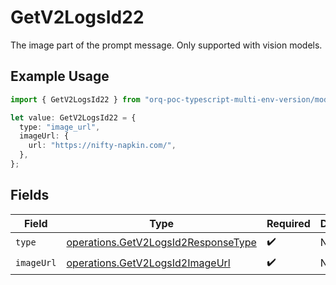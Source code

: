 # GetV2LogsId22

The image part of the prompt message. Only supported with vision models.

## Example Usage

```typescript
import { GetV2LogsId22 } from "orq-poc-typescript-multi-env-version/models/operations";

let value: GetV2LogsId22 = {
  type: "image_url",
  imageUrl: {
    url: "https://nifty-napkin.com/",
  },
};
```

## Fields

| Field                                                                                      | Type                                                                                       | Required                                                                                   | Description                                                                                |
| ------------------------------------------------------------------------------------------ | ------------------------------------------------------------------------------------------ | ------------------------------------------------------------------------------------------ | ------------------------------------------------------------------------------------------ |
| `type`                                                                                     | [operations.GetV2LogsId2ResponseType](../../models/operations/getv2logsid2responsetype.md) | :heavy_check_mark:                                                                         | N/A                                                                                        |
| `imageUrl`                                                                                 | [operations.GetV2LogsId2ImageUrl](../../models/operations/getv2logsid2imageurl.md)         | :heavy_check_mark:                                                                         | N/A                                                                                        |